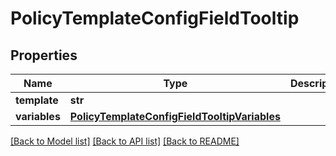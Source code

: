 # PolicyTemplateConfigFieldTooltip

## Properties
Name | Type | Description | Notes
------------ | ------------- | ------------- | -------------
**template** | **str** |  | [optional] 
**variables** | [**PolicyTemplateConfigFieldTooltipVariables**](PolicyTemplateConfigFieldTooltipVariables.md) |  | [optional] 

[[Back to Model list]](../README.md#documentation-for-models) [[Back to API list]](../README.md#documentation-for-api-endpoints) [[Back to README]](../README.md)

